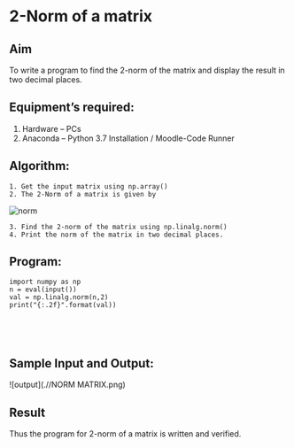 # 2-Norm of a matrix
## Aim
To write a program to find the 2-norm of the matrix and display the result in two decimal places.
## Equipment’s required:
1.	Hardware – PCs
2.	Anaconda – Python 3.7 Installation / Moodle-Code Runner
## Algorithm:
	1. Get the input matrix using np.array()
	2. The 2-Norm of a matrix is given by 
![norm](./normeqn1.jpg)
    
    3. Find the 2-norm of the matrix using np.linalg.norm()
	4. Print the norm of the matrix in two decimal places.
## Program:
```
import numpy as np
n = eval(input())
val = np.linalg.norm(n,2)
print("{:.2f}".format(val))





```
## Sample Input and Output:
![output](.//NORM MATRIX.png)

## Result
Thus the program for 2-norm of a matrix is written and verified.
